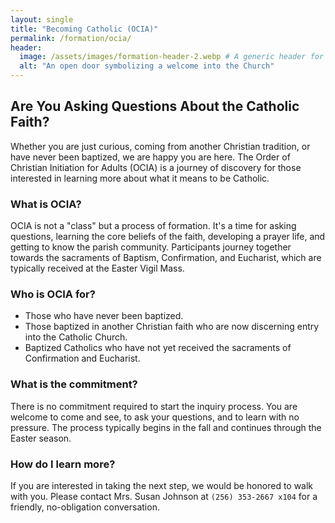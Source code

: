 ```yaml
---
layout: single
title: "Becoming Catholic (OCIA)"
permalink: /formation/ocia/
header:
  image: /assets/images/formation-header-2.webp # A generic header for this section
  alt: "An open door symbolizing a welcome into the Church"
---
```


## Are You Asking Questions About the Catholic Faith?

Whether you are just curious, coming from another Christian tradition, or have never been baptized, we are happy you are here. The Order of Christian Initiation for Adults (OCIA) is a journey of discovery for those interested in learning more about what it means to be Catholic.

### What is OCIA?
OCIA is not a "class" but a process of formation. It's a time for asking questions, learning the core beliefs of the faith, developing a prayer life, and getting to know the parish community. Participants journey together towards the sacraments of Baptism, Confirmation, and Eucharist, which are typically received at the Easter Vigil Mass.

### Who is OCIA for?
* Those who have never been baptized.
* Those baptized in another Christian faith who are now discerning entry into the Catholic Church.
* Baptized Catholics who have not yet received the sacraments of Confirmation and Eucharist.

### What is the commitment?
There is no commitment required to start the inquiry process. You are welcome to come and see, to ask your questions, and to learn with no pressure. The process typically begins in the fall and continues through the Easter season.

### How do I learn more?
If you are interested in taking the next step, we would be honored to walk with you. Please contact Mrs. Susan Johnson at `(256) 353-2667 x104` for a friendly, no-obligation conversation.